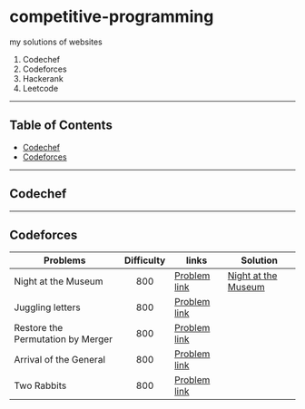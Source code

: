 # competitive-programming

my solutions of websites 

1. Codechef
1. Codeforces
1. Hackerank
1. Leetcode

----

## Table of Contents

- [Codechef](#codechef)
- [Codeforces](#codeforces)

----

## Codechef

----

## Codeforces

| Problems            | Difficulty           |  links  | Solution|
| ------------------- |:-------------:       | -----   | --- |
| Night at the Museum | 800                  | [Problem link](https://codeforces.com/problemset/problem/731/A)| [Night at the Museum](https://github.com/master-coding/competitive-programming/blob/main/codeforces/A_Night_at_the_Museum.cpp "Night_at_the_Museum")|
|Juggling letters |800|[Problem link](https://codeforces.com/problemset/problem/1397/A)| |
|Restore the Permutation by Merger |800|[Problem link](https://codeforces.com/contest/1385/problem/B)| |
|Arrival of the General |800|[Problem link](https://codeforces.com/contest/144/problem/A)| |
|Two Rabbits |800|[Problem link](https://codeforces.com/contest/1304/problem/A)| |
